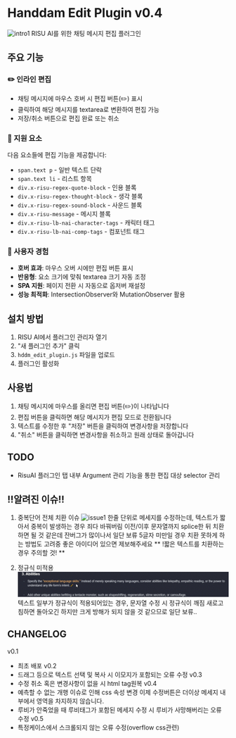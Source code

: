 # Handdam Edit Plugin v0.4
![intro1](docs/hddm_intro1.gif)
RISU AI를 위한 채팅 메시지 편집 플러그인

## 주요 기능

### ✏️ 인라인 편집
- 채팅 메시지에 마우스 호버 시 편집 버튼(✏️) 표시
- 클릭하여 해당 메시지를 textarea로 변환하여 편집 가능
- 저장/취소 버튼으로 편집 완료 또는 취소

### 🎯 지원 요소
다음 요소들에 편집 기능을 제공합니다:
- `span.text p` - 일반 텍스트 단락
- `span.text li` - 리스트 항목
- `div.x-risu-regex-quote-block` - 인용 블록
- `div.x-risu-regex-thought-block` - 생각 블록
- `div.x-risu-regex-sound-block` - 사운드 블록
- `div.x-risu-message` - 메시지 블록
- `div.x-risu-lb-nai-character-tags` - 캐릭터 태그
- `div.x-risu-lb-nai-comp-tags` - 컴포넌트 태그

### 🎨 사용자 경험
- **호버 효과**: 마우스 오버 시에만 편집 버튼 표시
- **반응형**: 요소 크기에 맞춰 textarea 크기 자동 조정
- **SPA 지원**: 페이지 전환 시 자동으로 옵저버 재설정
- **성능 최적화**: IntersectionObserver와 MutationObserver 활용

## 설치 방법

1. RISU AI에서 플러그인 관리자 열기
2. "새 플러그인 추가" 클릭
3. `hddm_edit_plugin.js` 파일을 업로드
4. 플러그인 활성화

## 사용법

1. 채팅 메시지에 마우스를 올리면 편집 버튼(✏️)이 나타납니다
2. 편집 버튼을 클릭하면 해당 메시지가 편집 모드로 전환됩니다
3. 텍스트를 수정한 후 "저장" 버튼을 클릭하여 변경사항을 저장합니다
4. "취소" 버튼을 클릭하면 변경사항을 취소하고 원래 상태로 돌아갑니다

## TODO
- RisuAI 플러그인 탭 내부 Argument 관리 기능을 통한 편집 대상 selector 관리

## !!알려진 이슈!!

1. 중복단어 전체 치환 이슈
![issue1](docs/hddm_issue1.gif)
한줄 단위로 메세지를 수정하는데, 텍스트가 짧아서 중복이 발생하는 경우 죄다 바꿔버림 
이전/이후 문자열까지 splice한 뒤 치환하면 될 것 같은데 잔버그가 많이나서 일단 보류
5글자 미만일 경우 치환 못하게 하는 방법도 고려중 좋은 아이디어 있으면 제보해주세요
** !짧은 텍스트를 치환하는 경우 주의할 것! **

2. 정규식 미적용
![issue2](docs/hddm_issue2.gif)
텍스트 일부가 정규식이 적용되어있는 경우, 문자열 수정 시 정규식이 깨짐
새로고침하면 돌아오긴 하지만 크게 방해가 되지 않을 것 같으므로 일단 보류..

## CHANGELOG
v0.1 
- 최초 배포
v0.2 
- 드래그 등으로 텍스트 선택 및 복사 시 이모지가 포함되는 오류 수정
v0.3 
- 수정 취소 혹은 변경사항이 없을 시 html tag원복
v0.4 
- 예측할 수 없는 개행 이슈로 인해 css 속성 변경
  이제 수정버튼은 더이상 메세지 내부에서 영역을 차지하지 않습니다.
- 루비가 안죽었을 때 루비태그가 포함된 메세지 수정 시 루비가 사망해버리는 오류 수정
v0.5
- 특정케이스에서 스크롤되지 않는 오류 수정(overflow css관련)